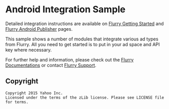 Android Integration Sample
==========================

Detailed integration instructions are available on [Flurry Getting Started](https://developer.yahoo.com/flurry/docs/analytics/gettingstarted/android/)
and [Flurry Android Publisher](https://developer.yahoo.com/flurry/docs/publisher/code/android/) pages.

This sample shows a number of modules that integrate various ad types from Flurry. All you need to get started is to put in your ad space and API key where necessary.

For further help and information, please check out the [Flurry Documentations](https://developer.yahoo.com/flurry) or contact [Flurry Support](mailto:support@flurry.com).

## Copyright

    Copyright 2015 Yahoo Inc.
    Licensed under the terms of the zLib license. Please see LICENSE file for terms.